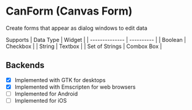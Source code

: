 # CanForm (Canvas Form)

Create forms that appear as dialog windows to edit data

Supports
| Data Type 	 | Widget     |
| -------------- | ---------- |
| Boolean   	 | Checkbox   |
| String    	 | Textbox    |
| Set of Strings | Combox Box |

## Backends
- [x] Implemented with GTK for desktops
- [x] Implemented with Emscripten for web browsers
- [ ] Implemented for Android
- [ ] Implemented for iOS
